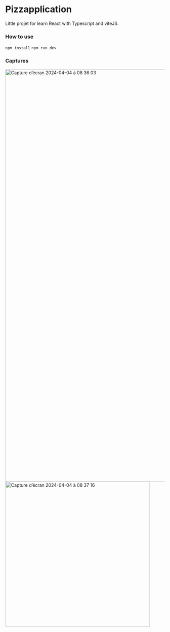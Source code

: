 # Pizzapplication

Little projet for learn React with Typescript and viteJS.

### How to use
```npm install```
``` npm run dev ```

### Captures 
<img width="1299" alt="Capture d’écran 2024-04-04 à 08 36 03" src="https://github.com/LedruRomane/pizza/assets/113915173/845bdccf-6b34-4b41-8425-4f2aa36f42d9">

<img width="457" alt="Capture d’écran 2024-04-04 à 08 37 16" src="https://github.com/LedruRomane/pizza/assets/113915173/d204bf81-4153-4236-9d64-88335697cfdf">
